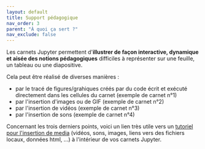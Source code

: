 ```yaml
---
layout: default
title: Support pédagogique
nav_order: 3
parent: "À quoi ça sert ?"
nav_exclude: false
---
```


Les carnets Jupyter permettent d'**illustrer de façon interactive, dynamique et aisée des notions pédagogiques** difficiles à représenter sur une feuille, un tableau ou une diapositive.

Cela peut être réalisé de diverses manières :   
- par le tracé de figures/grahiques créés par du code écrit et exécuté directement dans les cellules du carnet (exemple de carnet n°1)
- par l'insertion d'images ou de GIF (exemple de carnet n°2)
- par l'insertion de vidéos (exemple de carnet n°3)
- par l'insertion de sons (exemple de carnet n°4)

Concernant les trois derniers points, voici un lien très utile vers un [tutoriel pour l'insertion de media](https://www.dev2qa.com/how-to-display-rich-output-media-audio-video-image-etc-in-ipython-jupyter-notebook/) (vidéos, sons, images, liens vers des fichiers locaux, données html, ...) à l'intérieur de vos carnets Jupyter. 